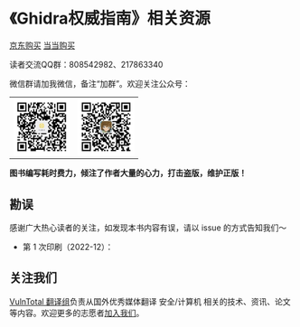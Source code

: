 # 《Ghidra权威指南》相关资源

[京东购买]() [当当购买]()

读者交流QQ群：808542982、217863340

微信群请加我微信，备注“加群”。欢迎关注公众号：

<table><tr>
<td><img src=./gzh.jpg width="100"></td>
<td><img src=./wechat.jpg width="100"></td>
</tr></table>

**图书编写耗时费力，倾注了作者大量的心力，打击盗版，维护正版！**

## 勘误

感谢广大热心读者的关注，如发现本书内容有误，请以 issue 的方式告知我们～

- 第 1 次印刷（2022-12）：

## 关注我们

[VulnTotal 翻译组](https://github.com/VulnTotal-Team)负责从国外优秀媒体翻译 安全/计算机 相关的技术、资讯、论文等内容。欢迎更多的志愿者[加入我们](https://github.com/VulnTotal-Team/TranslateProject)。
